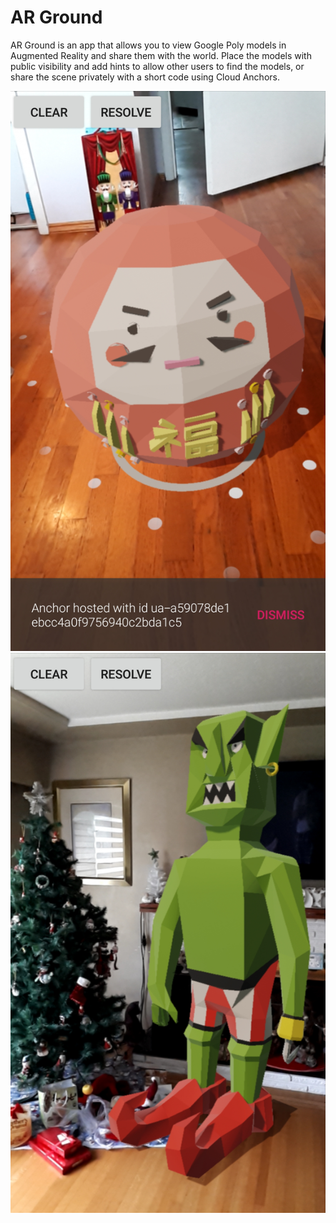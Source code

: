 # AR Ground

AR Ground is an app that allows you to view Google Poly models in Augmented Reality and share them 
with the world. Place the models with public visibility and add hints to allow other users to find
the models, or share the scene privately with a short code using Cloud Anchors. 

![dharma](Screenshot_20181222-130747.jpg "Private Hosting")
![goblin](Screenshot_20181227-133044.jpg "Christmas Goblin")